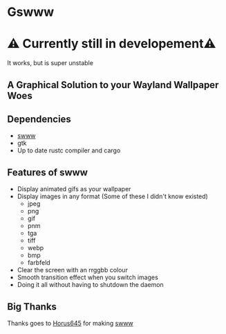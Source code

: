 # Gswww

# ⚠️ Currently still in developement⚠️
It works, but is super unstable

## A Graphical Solution to your Wayland Wallpaper Woes

## Dependencies
+ [swww](https://github.com/Horus645/swww)
+ gtk
+ Up to date rustc compiler and cargo

## Features of swww
+ Display animated gifs as your wallpaper
+ Display images in any format (Some of these I didn't know existed)
    + jpeg
    + png
    + gif
    + pnm
    + tga
    + tiff
    + webp
    + bmp
    + farbfeld
+ Clear the screen with an rrggbb colour
+ Smooth transition effect when you switch images
+ Doing it all without having to shutdown the daemon

## Big Thanks
Thanks goes to [Horus645](https://github.com/Horus645) for making [swww](https://github.com/Horus645/swww)



